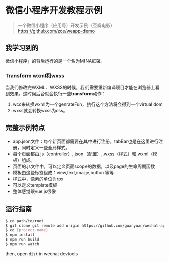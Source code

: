 # 微信小程序开发教程示例

> 一个微信小程序（应用号）开发示例（豆瓣电影）https://github.com/zce/weapp-demo

## 我学习到的
微信小程序」的背后运行的是一个名为MINA框架。

### Transform wxml和wxss
当我们修改完WXML、WXSS的时候，我们需要重新编译项目才能在浏览器上看到效果。这时候后台就会执行一些**transform**动作：
1. wcc来转换wxml为一个genrateFun，执行这个方法将会得到一个virtual dom
2. wxss就会转换wxss为css。

## 完整示例特点

- app.json文件：每个新页面都需要在其中进行注册，tabBar也是在这里进行注册，同时定义一些全局样式。
- 每个页面都由.js（controller）,.json（配置）,.wxss（样式）和.wxml（模板）组成。
- 页面的.js文件中，可以定义页面scope的数据，以及page的生命周期函数
- 模板由这些标签组成：view,text,image,button 等等
- 样式中，像素的单位为rpx
- 可以定义template模板
- 整体感觉跟vue.js很像


## 运行指南

```bash
$ cd path/to/root
$ git clone git remote add origin https://github.com/guanyuan/wechat-app-douban-movie.git [project-name] --depth 1
$ cd [project-name]
$ npm install
$ npm run build
$ npm run watch
```
then, open `dist` in wechat devtools
